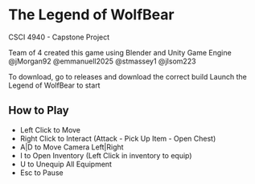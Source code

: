 # The Legend of WolfBear

CSCI 4940 - Capstone Project

Team of 4 created this game using Blender and Unity Game Engine
@jMorgan92  @emmanuell2025  @stmassey1  @jIsom223

To download, go to releases and download the correct build
Launch the Legend of WolfBear to start

## How to Play

- Left Click to Move
- Right Click to Interact (Attack - Pick Up Item - Open Chest)
- A|D to Move Camera Left|Right
- I to Open Inventory (Left Click in inventory to equip)
- U to Unequip All Equipment
- Esc to Pause
